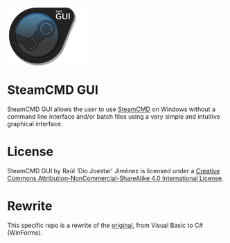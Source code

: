 <img align="top" src="/img/Logo.png" />

SteamCMD GUI
============
SteamCMD GUI allows the user to use [SteamCMD](https://developer.valvesoftware.com/wiki/SteamCMD) on Windows without a command line interface and/or batch files using a very simple and intuitive graphical interface.

License
============
SteamCMD GUI by Raúl 'Dio Joestar' Jiménez is licensed under a [Creative Commons Attribution-NonCommercial-ShareAlike 4.0 International License](http://creativecommons.org/licenses/by-nc-sa/4.0/deed.en).

Rewrite
============
This specific repo is a rewrite of the [original](https://github.com/DioJoestar/SteamCMD-GUI), from Visual Basic to C# (WinForms).